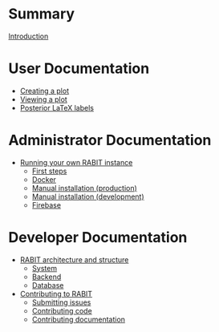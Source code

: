 <!-- See https://rust-lang.github.io/mdBook/format/summary.html to learn how to structure the TOC. -->

<!-- Entries that have no links will appear as greyed out on the output. -->

<!-- markdownlint-disable MD042 -->

# Summary

[Introduction](./intro.md)

# User Documentation

- [Creating a plot](./user-guide/create-plot.md)
- [Viewing a plot](./user-guide/view-plot.md)
- [Posterior LaTeX labels](./user-guide/posterior-latex.md)

# Administrator Documentation

- [Running your own RABIT instance](./admin-guide/running-your-own-instance.md)
  - [First steps](./admin-guide/first-steps.md)
  - [Docker](./admin-guide/docker.md)
  - [Manual installation (production)](./admin-guide/manual-install-prod.md)
  - [Manual installation (development)](./admin-guide/manual-install-dev.md)
  - [Firebase](./admin-guide/firebase.md)

# Developer Documentation

- [RABIT architecture and structure](./dev-guide/architecture.md)
  * [System](./dev-guide/system-architecture.md)
  * [Backend](./dev-guide/backend-architecture.md)
  * [Database](./dev-guide/database-architecture.md)
- [Contributing to RABIT](./dev-guide/contributing.md)
  - [Submitting issues](./dev-guide/issues.md)
  - [Contributing code](./dev-guide/contributing-code.md)
  - [Contributing documentation](./dev-guide/contributing-docs.md)
